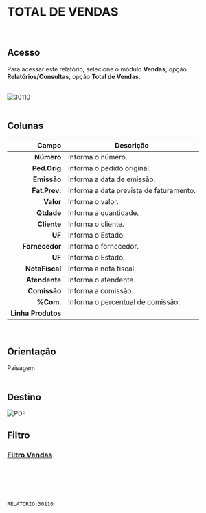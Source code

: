 # TOTAL DE VENDAS
<br>

## Acesso
Para acessar este relatório, selecione o módulo **Vendas**, opção **Relatórios/Consultas**, opção **Total de Vendas**.
<br>
<br>

![30110](https://raw.githubusercontent.com/netforcews/docs-siscom/master/relatorios/imagens/30110.png)
<br>
<br>

## Colunas
Campo | Descrição
--:|---
**Número** | Informa o número.
**Ped.Orig** | Informa o pedido original.
**Emissão** | Informa a data de emissão.
**Fat.Prev.** | Informa a data prevista de faturamento.
**Valor** | Informa o valor.
**Qtdade** | Informa a quantidade.
**Cliente** | Informa o cliente.
**UF** | Informa o Estado.
**Fornecedor** | Informa o fornecedor.
**UF** | Informa o Estado.
**NotaFiscal** | Informa a nota fiscal.
**Atendente** | Informa o atendente.
**Comissão** | Informa a comissão.
**%Com.** | Informa o percentual de comissão.
**Linha Produtos** | 
<br>

## Orientação
Paisagem   
<br>

## Destino
 ![PDF](https://raw.githubusercontent.com/netforcews/docs-siscom/master/relatorios/imagens/pdf-48.png)
<br>

## Filtro
### [Filtro Vendas](/geral/rep-filtro-vendas.md)
<br>
<br>
<br>
<br>

```RELATORIO:30110```
